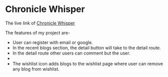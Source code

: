 # Chronicle Whisper

The live link of [Chronicle Whisper](https://chronicle-whisper.web.app)

The features of my project are-

- User can register with email or google.
- In the recent blogs section, the detail button will take to the detail route.
- In the detail route other users can comment but the user.
- 
- The wishlist icon adds blogs to the wishlist page where user can remove any blog from wishlist.

